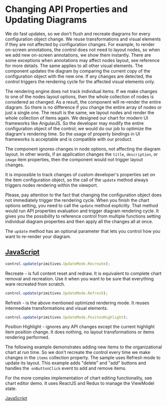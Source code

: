 # Changing API Properties and Updating Diagrams

We do fast updates, so we don't flush and recreate diagrams for every configuration object change. We reuse transformations and visual elements if they are not affected by configuration changes. For example, to render on-screen annotations, the control does not need to layout nodes, so when we add new on-screen annotations, we show them instantly. There are some exceptions when annotations may affect nodes layout, see reference for more details. The same applies to all other visual elements. The component updates the diagram by comparing the current copy of the configuration object with the new one. If any changes are detected, the control triggers the rendering cycle for the affected visual elements only.

The rendering engine does not track individual items. If we make changes to one of the nodes layout options, then the whole collection of nodes is considered as changed. As a result, the component will re-render the entire diagram. So there is no difference if you change the entire array of nodes or just a single one. The result is the same, we layout nodes and render the whole collection of items again. We designed our chart for modern UI frameworks like AngularJS. So the developer may modify the entire configuration object of the control; we would do our job to optimize the diagram's rendering time. So the usage of property bindings in UI frameworks is acceptable and is compatible with our product.

The component ignores changes in node options, not affecting the diagram layout. In other words, if an application changes the `title`, `description`, or `image` item properties, then the component would not trigger layout changes.

It is impossible to track changes of custom developer's properties set on the item configuration object, so the call of the `update` method always triggers nodes rendering within the viewport.

Please, pay attention to the fact that changing the configuration object does not immediately trigger the rendering cycle. When you finish the chart options setting, you need to call the `update` method explicitly. That method would run API properties evaluation and trigger diagram rendering cycle. It gives you the possibility to reference control from multiple functions setting individual diagram properties and then apply all the changes all at once.  

The `update` method has an optional parameter that lets you control how you want to re-render your diagram.

## [JavaScript](https://developer.mozilla.org/en-US/docs/Web/javascript) 

```Javascript
control.update(primitives.UpdateMode.Recreate);
```

Recreate - is full content reset and redraw. It is equivalent to complete chart removal and recreation. Use it when you want to be sure that everything ware recreated from scratch.

```Javascript
control.update(primitives.UpdateMode.Refresh);
```

Refresh - is the above mentioned optimized rendering mode. It reuses intermediate transformations and visual elements.

```Javascript
control.update(primitives.UpdateMode.PositonHighlight);
```

Position Highlight - ignores any API changes except the current highlight item position change. It does nothing, no layout transformations or items rendering performed.

The following example demonstrates adding new items to the organizational chart at run time. So we don't recreate the control every time we make changes in the `items` collection property. The sample uses Refresh mode to update its layout. This example adds "delete" and "add" buttons and handles the` onButtonClick` event to add and remove items. 

For the more complex implementation of chart editing functionality, see chart editor demo. It uses ReactJS and Redux to manage the ViewModel state.

[JavaScript](javascript.controls/CaseAddingNewItemsToChartAtRuntime.html)
